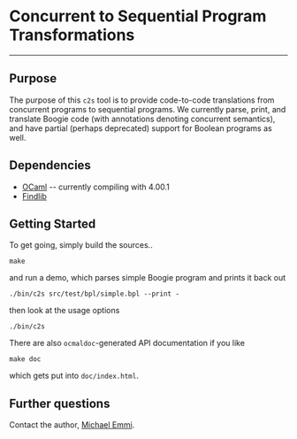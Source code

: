 # Concurrent to Sequential Program Transformations #

---

## Purpose ##

The purpose of this `c2s` tool is to provide code-to-code translations from
concurrent programs to sequential programs.  We currently parse, print, and
translate Boogie code (with annotations denoting concurrent semantics), and
have partial (perhaps deprecated) support for Boolean programs as well.

## Dependencies ##

* [OCaml][ocaml] -- currently compiling with 4.00.1
* [Findlib][findlib]

## Getting Started ##

To get going, simply build the sources..

	make
	   
and run a demo, which parses  simple Boogie program and prints it back out

	./bin/c2s src/test/bpl/simple.bpl --print -

then look at the usage options 

	./bin/c2s

There are also `ocmaldoc`-generated API documentation if you like

	make doc

which gets put into `doc/index.html`.

## Further questions ##

Contact the author, [Michael Emmi][email].


[ocaml]:http://caml.inria.fr/ocaml/index.en.html
[findlib]:http://projects.camlcity.org/projects/findlib.html
[ounit]:http://ounit.forge.ocamlcore.org/
[email]:mailto:michael.emmi@gmail.com
